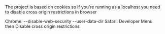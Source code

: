 The project is based on cookies so if you're running as a localhost you need to disable cross origin restrictions in browser


Chrome: --disable-web-security --user-data-dir
Safari: Developer Menu then Disable cross origin restrictions
